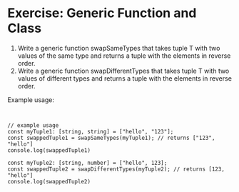 # Exercise: Generic Function and Class

1. Write a generic function swapSameTypes that takes tuple T with two values of the same type and returns a tuple with the elements in reverse order.
2. Write a generic function swapDifferentTypes that takes tuple T with two values of different types and returns a tuple with the elements in reverse order.

Example usage:

```typescript:


// example usage
const myTuple1: [string, string] = ["hello", "123"];
const swappedTuple1 = swapSameTypes(myTuple1); // returns ["123", "hello"]
console.log(swappedTuple1)

const myTuple2: [string, number] = ["hello", 123];
const swappedTuple2 = swapDifferentTypes(myTuple2); // returns [123, "hello"]
console.log(swappedTuple2)

```
